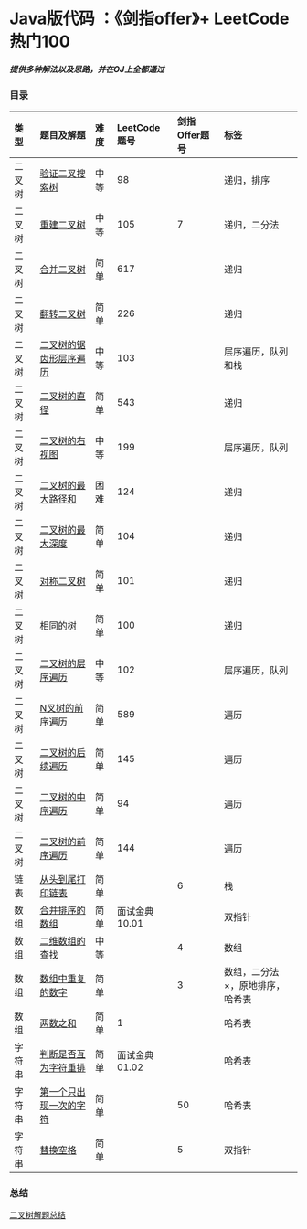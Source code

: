# Java版代码 ：《剑指offer》+ LeetCode 热门100

##### 提供多种解法以及思路，并在OJ上全都通过


### 目录

|类型|题目及解题|难度|LeetCode题号| 剑指Offer题号 |标签|
|:------------|:----|:----|:----|:----|:----|
|二叉树|[验证二叉搜索树](https://github.com/YinJiangyi/LeetCode/blob/main/src/main/java/com/my/Tree/BinarySearchTree.java)|中等|98| |递归，排序|
|二叉树|[重建二叉树](https://github.com/YinJiangyi/LeetCode/blob/main/src/main/java/com/my/Tree/BuildTree.java)|中等|105|7|递归，二分法||
|二叉树|[合并二叉树](https://github.com/YinJiangyi/LeetCode/blob/main/src/main/java/com/my/Tree/MergeTwoTree.java)|简单|617| |递归|
|二叉树|[翻转二叉树](https://leetcode-cn.com/problems/invert-binary-tree/)|简单|226| |递归|
|二叉树|[二叉树的锯齿形层序遍历](https://github.com/YinJiangyi/LeetCode/blob/main/src/main/java/com/my/Tree/ZigzaglevelOrder.java)|中等|103| |层序遍历，队列和栈|
|二叉树|[二叉树的直径](https://github.com/YinJiangyi/LeetCode/blob/main/src/main/java/com/my/Tree/DiameterOfTree.java)|简单|543| |递归|
|二叉树|[二叉树的右视图](https://github.com/YinJiangyi/LeetCode/blob/main/src/main/java/com/my/Tree/RightSightView.java)|中等|199| |层序遍历，队列|
|二叉树|[二叉树的最大路径和](https://github.com/YinJiangyi/LeetCode/blob/main/src/main/java/com/my/Tree/MaxSumOfPath.java)|困难|124| |递归|
|二叉树|[二叉树的最大深度](https://github.com/YinJiangyi/LeetCode/blob/main/src/main/java/com/my/Tree/MaxDepth.java)|简单|104| |递归|
|二叉树|[对称二叉树](https://github.com/YinJiangyi/LeetCode/blob/main/src/main/java/com/my/Tree/SymmetricTree.java)|简单|101| |递归|
|二叉树|[相同的树](https://github.com/YinJiangyi/LeetCode/blob/main/src/main/java/com/my/Tree/SameTree.java)|简单|100| |递归|
|二叉树|[二叉树的层序遍历](https://github.com/YinJiangyi/LeetCode/blob/main/src/main/java/com/my/Tree/OrderReversal.java)|中等|102| |层序遍历，队列|
|二叉树|[N叉树的前序遍历](https://github.com/YinJiangyi/LeetCode/blob/main/src/main/java/com/my/Tree/OrderReversal.java)|简单|589| |遍历|
|二叉树|[二叉树的后续遍历](https://github.com/YinJiangyi/LeetCode/blob/main/src/main/java/com/my/Tree/OrderReversal.java)|简单|145| |遍历|
|二叉树|[二叉树的中序遍历](https://github.com/YinJiangyi/LeetCode/blob/main/src/main/java/com/my/Tree/OrderReversal.java)|简单|94| |遍历|
|二叉树|[二叉树的前序遍历](https://github.com/YinJiangyi/LeetCode/blob/main/src/main/java/com/my/Tree/OrderReversal.java)|简单|144| |遍历|
|链表|[从头到尾打印链表](https://leetcode-cn.com/problems/cong-wei-dao-tou-da-yin-lian-biao-lcof/)|简单| |6|栈|
|数组|[合并排序的数组](https://leetcode-cn.com/problems/sorted-merge-lcci/)|简单|面试金典10.01| |双指针|
|数组|[二维数组的查找](https://leetcode-cn.com/problems/er-wei-shu-zu-zhong-de-cha-zhao-lcof/)|中等| |4|数组|
|数组|[数组中重复的数字](https://leetcode-cn.com/problems/shu-zu-zhong-zhong-fu-de-shu-zi-lcof/)|简单| |3|数组，二分法×，原地排序，哈希表|
|数组|[两数之和](https://leetcode-cn.com/problems/two-sum/)|简单|1| |哈希表|
|字符串|[判断是否互为字符重排](https://leetcode-cn.com/problems/check-permutation-lcci/)|简单|面试金典01.02| |哈希表|
|字符串|[第一个只出现一次的字符](https://leetcode-cn.com/problems/di-yi-ge-zhi-chu-xian-yi-ci-de-zi-fu-lcof/)|简单| |50|哈希表|
|字符串|[替换空格](https://leetcode-cn.com/problems/ti-huan-kong-ge-lcof/)|简单| |5|双指针|

### 总结
[二叉树解题总结]()
